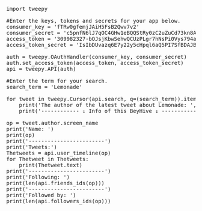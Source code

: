 #####

<pre>
import tweepy

#Enter the keys, tokens and secrets for your app below.
consumer_key = 'fTRw0gfemjJAiH5FsB2Qwv7v2'
consumer_secret = 'c5pnfN6lJ7qOC4GHw1eBQQStRy0zC2uZuCd73kn8AVIMjcv7PH'
access_token = '309982327-bOJsjKbwSehwQCUzPLgr7hNsPi0Vys794avSLZf5'
access_token_secret = 'IsIbDUvazq6E7y22y5cHpql6aQ5PI7SfBDAJBNJBAN79W'

auth = tweepy.OAuthHandler(consumer_key, consumer_secret)
auth.set_access_token(access_token, access_token_secret)
api = tweepy.API(auth)

#Enter the term for your search.
search_term = 'Lemonade'

for tweet in tweepy.Cursor(api.search, q=(search_term)).items(1):
    print('The author of the latest tweet about Lemonade: ', tweet.author.screen_name)
    print('------------ ↓ Info of this BeyHive ↓ ------------')

op = tweet.author.screen_name
print('Name: ')
print(op)
print('------------------------')
print('Tweets:')
Thetweets = api.user_timeline(op)
for Thetweet in Thetweets:
    print(Thetweet.text)
print('------------------------')
print('Following: ')
print(len(api.friends_ids(op)))
print('------------------------')
print('Followed by: ')
print(len(api.followers_ids(op)))


</pre>
